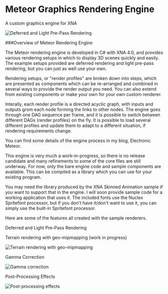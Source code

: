 # Meteor Graphics Rendering Engine
A custom graphics engine for XNA

![Deferred and Light Pre-Pass Rendering](https://electronicmeteor.files.wordpress.com/2013/02/poisson-3.jpg?w=788)

###Overview of Meteor Rendering Engine

The Meteor rendering engine is developed in C# with XNA 4.0, and provides various rendering setups in which to display 3D scenes quickly and easily. The example setups provided are deferred rendering and light pre-pass rendering, but you can just as well use your own. 

Rendering setups, or "render profiles" are broken down into steps, which are presented as components which can be re-arranged and combined in several ways to provide the render output you need. You can also extend from existing components or make your own for your own custom renderer. 

Interally, each render profile is a directed acyclic graph, with inputs and outputs grom each node forming the links to other nodes. The engine goes through one DAG sequence per frame, and it is possible to switch between different DAGs (render profiles) on the fly. It is possible to load several different profiles and update them to adapt to a different situation, if rendering requirements change.

You can find some details of the engine process in my blog, Electronic Meteor.

This engine is very much a work-in-progress, so there is no release candidate and many refinements to some of the core files are still underway. For now, only the bare engine code and sample components are available. This can be compiled as a library which you can use for your existing program.

You may need the library produced by the XNA Skinned Animation sample if you want to support that in the engine. I will soon provide sample code for a working application that uses it. The included fonts use the Nuclex Spritefont processor, but if you don't have it/don't want to use it, you can simply use the built-in Spritefont processor.

Here are some of the features all created with the sample renderers.

Deferred and Light Pre-Pass Rendering

Terrain rendering with geo-mipmapping (work in progress)

![Terrain rendering with geo-mipmapping](http://electronicmeteor.files.wordpress.com/2013/02/terrain3.jpg)

Gamma Correction

![Gamma correction](http://electronicmeteor.files.wordpress.com/2012/08/features-gamma.jpg?w=604&h=339)

Post-Processing Effects

![Post-processing effects](http://electronicmeteor.files.wordpress.com/2012/08/features-bloom.jpg?w=604&h=339)

